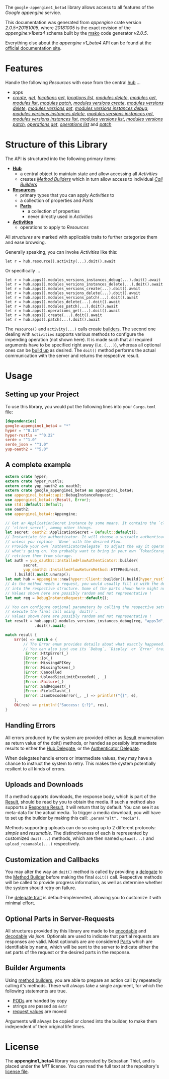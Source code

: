 <!---
DO NOT EDIT !
This file was generated automatically from 'src/mako/api/README.md.mako'
DO NOT EDIT !
-->
The `google-appengine1_beta4` library allows access to all features of the *Google appengine* service.

This documentation was generated from *appengine* crate version *2.0.5+20181005*, where *20181005* is the exact revision of the *appengine:v1beta4* schema built by the [mako](http://www.makotemplates.org/) code generator *v2.0.5*.

Everything else about the *appengine* *v1_beta4* API can be found at the
[official documentation site](https://cloud.google.com/appengine/docs/admin-api/).
# Features

Handle the following *Resources* with ease from the central [hub](https://docs.rs/google-appengine1_beta4/2.0.5+20181005/google_appengine1_beta4/Appengine) ... 

* apps
 * [*create*](https://docs.rs/google-appengine1_beta4/2.0.5+20181005/google_appengine1_beta4/api::AppCreateCall), [*get*](https://docs.rs/google-appengine1_beta4/2.0.5+20181005/google_appengine1_beta4/api::AppGetCall), [*locations get*](https://docs.rs/google-appengine1_beta4/2.0.5+20181005/google_appengine1_beta4/api::AppLocationGetCall), [*locations list*](https://docs.rs/google-appengine1_beta4/2.0.5+20181005/google_appengine1_beta4/api::AppLocationListCall), [*modules delete*](https://docs.rs/google-appengine1_beta4/2.0.5+20181005/google_appengine1_beta4/api::AppModuleDeleteCall), [*modules get*](https://docs.rs/google-appengine1_beta4/2.0.5+20181005/google_appengine1_beta4/api::AppModuleGetCall), [*modules list*](https://docs.rs/google-appengine1_beta4/2.0.5+20181005/google_appengine1_beta4/api::AppModuleListCall), [*modules patch*](https://docs.rs/google-appengine1_beta4/2.0.5+20181005/google_appengine1_beta4/api::AppModulePatchCall), [*modules versions create*](https://docs.rs/google-appengine1_beta4/2.0.5+20181005/google_appengine1_beta4/api::AppModuleVersionCreateCall), [*modules versions delete*](https://docs.rs/google-appengine1_beta4/2.0.5+20181005/google_appengine1_beta4/api::AppModuleVersionDeleteCall), [*modules versions get*](https://docs.rs/google-appengine1_beta4/2.0.5+20181005/google_appengine1_beta4/api::AppModuleVersionGetCall), [*modules versions instances debug*](https://docs.rs/google-appengine1_beta4/2.0.5+20181005/google_appengine1_beta4/api::AppModuleVersionInstanceDebugCall), [*modules versions instances delete*](https://docs.rs/google-appengine1_beta4/2.0.5+20181005/google_appengine1_beta4/api::AppModuleVersionInstanceDeleteCall), [*modules versions instances get*](https://docs.rs/google-appengine1_beta4/2.0.5+20181005/google_appengine1_beta4/api::AppModuleVersionInstanceGetCall), [*modules versions instances list*](https://docs.rs/google-appengine1_beta4/2.0.5+20181005/google_appengine1_beta4/api::AppModuleVersionInstanceListCall), [*modules versions list*](https://docs.rs/google-appengine1_beta4/2.0.5+20181005/google_appengine1_beta4/api::AppModuleVersionListCall), [*modules versions patch*](https://docs.rs/google-appengine1_beta4/2.0.5+20181005/google_appengine1_beta4/api::AppModuleVersionPatchCall), [*operations get*](https://docs.rs/google-appengine1_beta4/2.0.5+20181005/google_appengine1_beta4/api::AppOperationGetCall), [*operations list*](https://docs.rs/google-appengine1_beta4/2.0.5+20181005/google_appengine1_beta4/api::AppOperationListCall) and [*patch*](https://docs.rs/google-appengine1_beta4/2.0.5+20181005/google_appengine1_beta4/api::AppPatchCall)




# Structure of this Library

The API is structured into the following primary items:

* **[Hub](https://docs.rs/google-appengine1_beta4/2.0.5+20181005/google_appengine1_beta4/Appengine)**
    * a central object to maintain state and allow accessing all *Activities*
    * creates [*Method Builders*](https://docs.rs/google-appengine1_beta4/2.0.5+20181005/google_appengine1_beta4/client::MethodsBuilder) which in turn
      allow access to individual [*Call Builders*](https://docs.rs/google-appengine1_beta4/2.0.5+20181005/google_appengine1_beta4/client::CallBuilder)
* **[Resources](https://docs.rs/google-appengine1_beta4/2.0.5+20181005/google_appengine1_beta4/client::Resource)**
    * primary types that you can apply *Activities* to
    * a collection of properties and *Parts*
    * **[Parts](https://docs.rs/google-appengine1_beta4/2.0.5+20181005/google_appengine1_beta4/client::Part)**
        * a collection of properties
        * never directly used in *Activities*
* **[Activities](https://docs.rs/google-appengine1_beta4/2.0.5+20181005/google_appengine1_beta4/client::CallBuilder)**
    * operations to apply to *Resources*

All *structures* are marked with applicable traits to further categorize them and ease browsing.

Generally speaking, you can invoke *Activities* like this:

```Rust,ignore
let r = hub.resource().activity(...).doit().await
```

Or specifically ...

```ignore
let r = hub.apps().modules_versions_instances_debug(...).doit().await
let r = hub.apps().modules_versions_instances_delete(...).doit().await
let r = hub.apps().modules_versions_create(...).doit().await
let r = hub.apps().modules_versions_delete(...).doit().await
let r = hub.apps().modules_versions_patch(...).doit().await
let r = hub.apps().modules_delete(...).doit().await
let r = hub.apps().modules_patch(...).doit().await
let r = hub.apps().operations_get(...).doit().await
let r = hub.apps().create(...).doit().await
let r = hub.apps().patch(...).doit().await
```

The `resource()` and `activity(...)` calls create [builders][builder-pattern]. The second one dealing with `Activities` 
supports various methods to configure the impending operation (not shown here). It is made such that all required arguments have to be 
specified right away (i.e. `(...)`), whereas all optional ones can be [build up][builder-pattern] as desired.
The `doit()` method performs the actual communication with the server and returns the respective result.

# Usage

## Setting up your Project

To use this library, you would put the following lines into your `Cargo.toml` file:

```toml
[dependencies]
google-appengine1_beta4 = "*"
hyper = "^0.14"
hyper-rustls = "^0.22"
serde = "^1.0"
serde_json = "^1.0"
yup-oauth2 = "^5.0"
```

## A complete example

```Rust
extern crate hyper;
extern crate hyper_rustls;
extern crate yup_oauth2 as oauth2;
extern crate google_appengine1_beta4 as appengine1_beta4;
use appengine1_beta4::api::DebugInstanceRequest;
use appengine1_beta4::{Result, Error};
use std::default::Default;
use oauth2;
use appengine1_beta4::Appengine;

// Get an ApplicationSecret instance by some means. It contains the `client_id` and 
// `client_secret`, among other things.
let secret: oauth2::ApplicationSecret = Default::default();
// Instantiate the authenticator. It will choose a suitable authentication flow for you, 
// unless you replace  `None` with the desired Flow.
// Provide your own `AuthenticatorDelegate` to adjust the way it operates and get feedback about 
// what's going on. You probably want to bring in your own `TokenStorage` to persist tokens and
// retrieve them from storage.
let auth = yup_oauth2::InstalledFlowAuthenticator::builder(
        secret,
        yup_oauth2::InstalledFlowReturnMethod::HTTPRedirect,
    ).build().await.unwrap();
let mut hub = Appengine::new(hyper::Client::builder().build(hyper_rustls::HttpsConnector::with_native_roots()), auth);
// As the method needs a request, you would usually fill it with the desired information
// into the respective structure. Some of the parts shown here might not be applicable !
// Values shown here are possibly random and not representative !
let mut req = DebugInstanceRequest::default();

// You can configure optional parameters by calling the respective setters at will, and
// execute the final call using `doit()`.
// Values shown here are possibly random and not representative !
let result = hub.apps().modules_versions_instances_debug(req, "appsId", "modulesId", "versionsId", "instancesId")
             .doit().await;

match result {
    Err(e) => match e {
        // The Error enum provides details about what exactly happened.
        // You can also just use its `Debug`, `Display` or `Error` traits
         Error::HttpError(_)
        |Error::Io(_)
        |Error::MissingAPIKey
        |Error::MissingToken(_)
        |Error::Cancelled
        |Error::UploadSizeLimitExceeded(_, _)
        |Error::Failure(_)
        |Error::BadRequest(_)
        |Error::FieldClash(_)
        |Error::JsonDecodeError(_, _) => println!("{}", e),
    },
    Ok(res) => println!("Success: {:?}", res),
}

```
## Handling Errors

All errors produced by the system are provided either as [Result](https://docs.rs/google-appengine1_beta4/2.0.5+20181005/google_appengine1_beta4/client::Result) enumeration as return value of
the doit() methods, or handed as possibly intermediate results to either the 
[Hub Delegate](https://docs.rs/google-appengine1_beta4/2.0.5+20181005/google_appengine1_beta4/client::Delegate), or the [Authenticator Delegate](https://docs.rs/yup-oauth2/*/yup_oauth2/trait.AuthenticatorDelegate.html).

When delegates handle errors or intermediate values, they may have a chance to instruct the system to retry. This 
makes the system potentially resilient to all kinds of errors.

## Uploads and Downloads
If a method supports downloads, the response body, which is part of the [Result](https://docs.rs/google-appengine1_beta4/2.0.5+20181005/google_appengine1_beta4/client::Result), should be
read by you to obtain the media.
If such a method also supports a [Response Result](https://docs.rs/google-appengine1_beta4/2.0.5+20181005/google_appengine1_beta4/client::ResponseResult), it will return that by default.
You can see it as meta-data for the actual media. To trigger a media download, you will have to set up the builder by making
this call: `.param("alt", "media")`.

Methods supporting uploads can do so using up to 2 different protocols: 
*simple* and *resumable*. The distinctiveness of each is represented by customized 
`doit(...)` methods, which are then named `upload(...)` and `upload_resumable(...)` respectively.

## Customization and Callbacks

You may alter the way an `doit()` method is called by providing a [delegate](https://docs.rs/google-appengine1_beta4/2.0.5+20181005/google_appengine1_beta4/client::Delegate) to the 
[Method Builder](https://docs.rs/google-appengine1_beta4/2.0.5+20181005/google_appengine1_beta4/client::CallBuilder) before making the final `doit()` call. 
Respective methods will be called to provide progress information, as well as determine whether the system should 
retry on failure.

The [delegate trait](https://docs.rs/google-appengine1_beta4/2.0.5+20181005/google_appengine1_beta4/client::Delegate) is default-implemented, allowing you to customize it with minimal effort.

## Optional Parts in Server-Requests

All structures provided by this library are made to be [encodable](https://docs.rs/google-appengine1_beta4/2.0.5+20181005/google_appengine1_beta4/client::RequestValue) and 
[decodable](https://docs.rs/google-appengine1_beta4/2.0.5+20181005/google_appengine1_beta4/client::ResponseResult) via *json*. Optionals are used to indicate that partial requests are responses 
are valid.
Most optionals are are considered [Parts](https://docs.rs/google-appengine1_beta4/2.0.5+20181005/google_appengine1_beta4/client::Part) which are identifiable by name, which will be sent to 
the server to indicate either the set parts of the request or the desired parts in the response.

## Builder Arguments

Using [method builders](https://docs.rs/google-appengine1_beta4/2.0.5+20181005/google_appengine1_beta4/client::CallBuilder), you are able to prepare an action call by repeatedly calling it's methods.
These will always take a single argument, for which the following statements are true.

* [PODs][wiki-pod] are handed by copy
* strings are passed as `&str`
* [request values](https://docs.rs/google-appengine1_beta4/2.0.5+20181005/google_appengine1_beta4/client::RequestValue) are moved

Arguments will always be copied or cloned into the builder, to make them independent of their original life times.

[wiki-pod]: http://en.wikipedia.org/wiki/Plain_old_data_structure
[builder-pattern]: http://en.wikipedia.org/wiki/Builder_pattern
[google-go-api]: https://github.com/google/google-api-go-client

# License
The **appengine1_beta4** library was generated by Sebastian Thiel, and is placed 
under the *MIT* license.
You can read the full text at the repository's [license file][repo-license].

[repo-license]: https://github.com/Byron/google-apis-rsblob/main/LICENSE.md
